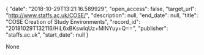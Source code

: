 {
  "date": "2018-10-29T13:21:16.589929", 
  "open_access": false, 
  "target_url": "http://www.staffs.ac.uk/COSE/", 
  "description": null, 
  "end_date": null, 
  "title": "COSE Creation of Study Environments", 
  "record_id": "20181029T132116/HiL6xBKswIqUz+MlNYuy+Q==", 
  "publisher": "staffs.ac.uk", 
  "start_date": null
}

None